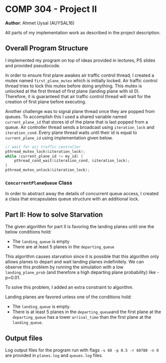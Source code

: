 # COMP 304 - Project II

**Author**: Ahmet Uysal (AUYSAL16)

All parts of my implementation work as described in the project description.

## Overall Program Structure

I implemented my program on top of ideas provided in lectures, PS slides and provided pseudocode.

In order to ensure first plane awakes air traffic control thread, I created a mutex named `first_plane_mutex` which is initially locked. Air traffic control thread tries to lock this mutex before doing anything. This mutex is unlocked at the first thread of first plane (landing plane with id 0). Therefore, it is guaranteed that air traffic control thread will wait for the creation of first plane before executing.

Another challenge was to signal plane thread once they are popped from queues. To accomplish this I used a shared variable named `current_plane_id` that stores id of the plane that is last popped from a queue. Air controller thread sends a broadcast using `iteration_lock` and `iteration_cond`. Every plane thread waits until their id is equal to `current_plane_id` using implementation given below.

```c++
// wait for air traffic controller
pthread_mutex_lock(&iteration_lock);
while (current_plane_id != my_id) {
    pthread_cond_wait(&iteration_cond, &iteration_lock);
}
pthread_mutex_unlock(&iteration_lock);
```

### `ConcurrentPlaneQueue` Class

In order to abstract away the details of concurrent queue access, I created a class that encapsulates queue structure with an additional lock.

## Part II: How to solve Starvation

The given algorithm for part II is favoring the landing planes until one the below conditions hold:

- The `landing_queue` is empty
- There are at least 5 planes in the `departing_queue`

This algorithm causes starvation since it is possible that this algorithm only allows planes to depart and wait landing planes indefinitely. We can observe this problem by running the simulation with a low `landing_plane_prob` (and therefore a high departing plane probability) like -p=0.01.

To solve this problem, I added an extra constraint to algorithm.

Landing planes are favored unless one of the conditions hold:

- The `landing_queue` is empty.
- There is at least 5 planes in the `departing_queue`and the first plane at the `departing_queue` has a lower `arrival_time` than the first plane at the `landing_queue`.

## Output files

Log output files for the program run with flags `-s 60 -p 0.5 -r 60780 -n 0` are provided in `planes.log` and `queues.log` files.
